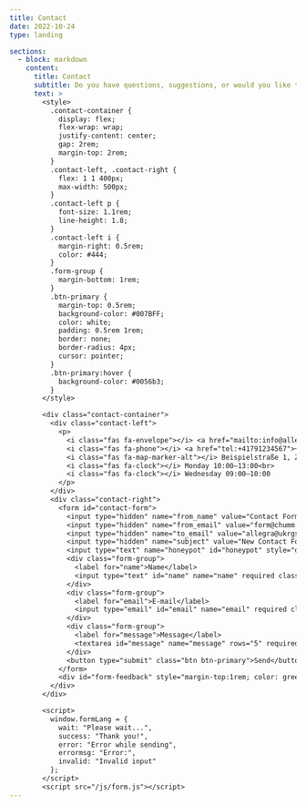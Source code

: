 ```yaml
---
title: Contact
date: 2022-10-24
type: landing

sections:
  - block: markdown
    content:
      title: Contact
      subtitle: Do you have questions, suggestions, or would you like to get involved? We look forward to hearing from you!
      text: >
        <style>
          .contact-container {
            display: flex;
            flex-wrap: wrap;
            justify-content: center;
            gap: 2rem;
            margin-top: 2rem;
          }
          .contact-left, .contact-right {
            flex: 1 1 400px;
            max-width: 500px;
          }
          .contact-left p {
            font-size: 1.1rem;
            line-height: 1.8;
          }
          .contact-left i {
            margin-right: 0.5rem;
            color: #444;
          }
          .form-group {
            margin-bottom: 1rem;
          }
          .btn-primary {
            margin-top: 0.5rem;
            background-color: #007BFF;
            color: white;
            padding: 0.5rem 1rem;
            border: none;
            border-radius: 4px;
            cursor: pointer;
          }
          .btn-primary:hover {
            background-color: #0056b3;
          }
        </style>

        <div class="contact-container">
          <div class="contact-left">
            <p>
              <i class="fas fa-envelope"></i> <a href="mailto:info@allegra-march.ch">info@allegra-march.ch</a><br>
              <i class="fas fa-phone"></i> <a href="tel:+41791234567">+41 79 123 45 67</a><br>
              <i class="fas fa-map-marker-alt"></i> Beispielstraße 1, Zürich, ZH 8000<br>
              <i class="fas fa-clock"></i> Monday 10:00–13:00<br>
              <i class="fas fa-clock"></i> Wednesday 09:00–10:00
            </p>
          </div>
          <div class="contact-right">
            <form id="contact-form">
              <input type="hidden" name="from_name" value="Contact Form">
              <input type="hidden" name="from_email" value="form@chumm.ch">
              <input type="hidden" name="to_email" value="allegra@ukrgsm.com">
              <input type="hidden" name="subject" value="New Contact Form Message">
              <input type="text" name="honeypot" id="honeypot" style="display:none" autocomplete="off">
              <div class="form-group">
                <label for="name">Name</label>
                <input type="text" id="name" name="name" required class="form-control">
              </div>
              <div class="form-group">
                <label for="email">E-mail</label>
                <input type="email" id="email" name="email" required class="form-control">
              </div>
              <div class="form-group">
                <label for="message">Message</label>
                <textarea id="message" name="message" rows="5" required class="form-control"></textarea>
              </div>
              <button type="submit" class="btn btn-primary">Send</button>
            </form>
            <div id="form-feedback" style="margin-top:1rem; color: green; display: none;"></div>
          </div>
        </div>

        <script>
          window.formLang = {
            wait: "Please wait...",
            success: "Thank you!",
            error: "Error while sending",
            errormsg: "Error:",
            invalid: "Invalid input"
          };
        </script>
        <script src="/js/form.js"></script>
---
```


